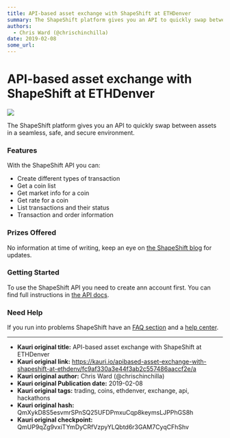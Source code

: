 ```yaml
---
title: API-based asset exchange with ShapeShift at ETHDenver
summary: The ShapeShift platform gives you an API to quickly swap between assets in a seamless, safe, and secure environment. Features With the ShapeShift API you can- Create different types of transaction Get a coin list Get market info for a coin Get rate for a coin List transactions and their status Transaction and order information Prizes Offered No information at time of writing, keep an eye on the ShapeShift blog for updates. Getting Started To use the ShapeShift API you need to create ann account
authors:
  - Chris Ward (@chrischinchilla)
date: 2019-02-08
some_url: 
---
```


# API-based asset exchange with ShapeShift at ETHDenver

![](https://ipfs.infura.io/ipfs/QmQ8Rakexg4VHqRDLyDzdi7Fww9k4NBYtKZq5PM1ffbV3L)


The ShapeShift platform gives you an API to quickly swap between assets in a seamless, safe, and secure environment.

### Features

With the ShapeShift API you can:

- Create different types of transaction
- Get a coin list
- Get market info for a coin
- Get rate for a coin
- List transactions and their status
- Transaction and order information

### Prizes Offered

No information at time of writing, keep an eye on [the ShapeShift blog](https://info.shapeshift.io/blog/) for updates.

### Getting Started

To use the ShapeShift API you need to create ann account first. You can find full instructions in [the API docs](https://docs.shapeshift.io).

### Need Help

If you run into problems ShapeShift have an [FAQ section](https://info.shapeshift.io/faq/) and a [help center](https://shapeshift.zendesk.com/hc/en-us).



---

- **Kauri original title:** API-based asset exchange with ShapeShift at ETHDenver
- **Kauri original link:** https://kauri.io/apibased-asset-exchange-with-shapeshift-at-ethdenv/fc9af330a3e44f3ab2c557486aaccf2e/a
- **Kauri original author:** Chris Ward (@chrischinchilla)
- **Kauri original Publication date:** 2019-02-08
- **Kauri original tags:** trading, coins, ethdenver, exchange, api, hackathons
- **Kauri original hash:** QmXykD8S5esvmrSPnSQ25UFDPmxuCqp8keymsLJPPhGS8h
- **Kauri original checkpoint:** QmUP9qZg9vxiTYmDyCRfVzpyYLQbtd6r3GAM7CyqCFhShv




